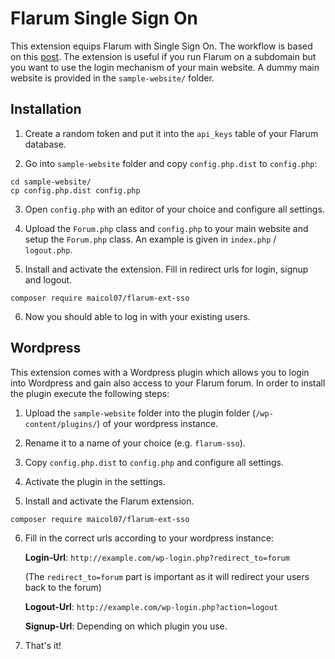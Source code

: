 # Flarum Single Sign On

This extension equips Flarum with Single Sign On. The workflow is based on this 
[post](https://discuss.flarum.org/d/2808-how-i-implemented-cross-authentication-with-flarum).
The extension is useful if you run Flarum on a subdomain but you want to use the login mechanism 
of your main website. A dummy main website is provided in the `sample-website/` folder.

## Installation

1. Create a random token and put it into the `api_keys` table of your Flarum database.

2. Go into `sample-website` folder and copy `config.php.dist` to `config.php`:
  ```
  cd sample-website/
  cp config.php.dist config.php
  ```
3. Open `config.php` with an editor of your choice and configure all settings.

4. Upload the `Forum.php` class and `config.php` to your main website and setup the `Forum.php` class. An example is given in `index.php` / `logout.php`.

5. Install and activate the extension. Fill in redirect urls for login, signup and logout.
  ```
  composer require maicol07/flarum-ext-sso
  ```
6. Now you should able to log in with your existing users.

## Wordpress

This extension comes with a Wordpress plugin which allows you to login into Wordpress and gain also access to your Flarum
forum. In order to install the plugin execute the following steps:

1. Upload the `sample-website` folder into the plugin folder (`/wp-content/plugins/`) of your wordpress instance.

2. Rename it to a name of your choice (e.g. `flarum-sso`).

3. Copy `config.php.dist` to `config.php` and configure all settings.

4. Activate the plugin in the settings.

5. Install and activate the Flarum extension.
  ```
  composer require maicol07/flarum-ext-sso
  ```

6. Fill in the correct urls according to your wordpress instance:
   
   **Login-Url**: `http://example.com/wp-login.php?redirect_to=forum` 
   
   (The `redirect_to=forum` part is important as it will redirect your users back to the forum)
   
   **Logout-Url**: `http://example.com/wp-login.php?action=logout`
   
   **Signup-Url**: Depending on which plugin you use.

7. That's it!
